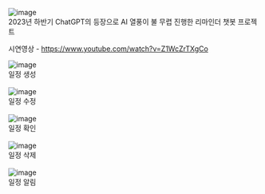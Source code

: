 ![image](https://github.com/user-attachments/assets/0d47e5e1-9b3a-4e98-b894-428c7d5e86bb)<br>
2023년 하반기 ChatGPT의 등장으로 AI 열풍이 불 무렵 진행한 리마인더 챗봇 프로젝트<br>

시연영상 - https://www.youtube.com/watch?v=Z1WcZrTXgCo<br>

![image](https://github.com/user-attachments/assets/95a6c98e-6615-43b3-b0e0-54a831b0b6f9)<br>
일정 생성<br><br>
![image](https://github.com/user-attachments/assets/a5fe1d30-c660-43c2-a437-c8b6e0bfd2a7)<br>
일정 수정<br><br>
![image](https://github.com/user-attachments/assets/437fa287-d5b7-43d9-9010-dbeeb75f180c)<br>
일정 확인<br><br>
![image](https://github.com/user-attachments/assets/374b5d0a-b84f-48c1-b8bd-525d983d0f19)<br>
일정 삭제<br><br>
![image](https://github.com/user-attachments/assets/0e506c6d-0b35-4f75-b795-cda89814f3af)<br>
일정 알림
